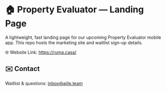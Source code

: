 # 🏠 Property Evaluator — Landing Page

A lightweight, fast landing page for our upcoming Property Evaluator mobile app.
This repo hosts the marketing site and waitlist sign-up details.

:globe_with_meridians: Website Link: https://ruma.casa/

## ✉️ Contact

Waitlist & questions:
inbox@ajile.team
